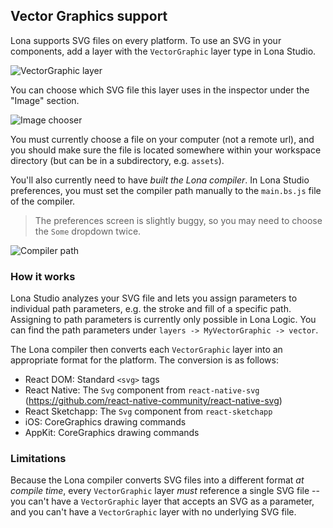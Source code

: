 ## Vector Graphics support

Lona supports SVG files on every platform. To use an SVG in your components, add a layer with the `VectorGraphic` layer type in Lona Studio.

![VectorGraphic layer](https://i.imgur.com/huYX1EX.png)

You can choose which SVG file this layer uses in the inspector under the "Image" section.

![Image chooser](https://i.imgur.com/Gbsp593.png)

You must currently choose a file on your computer (not a remote url), and you should make sure the file is located somewhere within your workspace directory (but can be in a subdirectory, e.g. `assets`).

You'll also currently need to have _built the Lona compiler_. In Lona Studio preferences, you must set the compiler path manually to the `main.bs.js` file of the compiler.

> The preferences screen is slightly buggy, so you may need to choose the `Some` dropdown twice.

![Compiler path](https://i.imgur.com/4SydQUL.png)

### How it works

Lona Studio analyzes your SVG file and lets you assign parameters to individual path parameters, e.g. the stroke and fill of a specific path. Assigning to path parameters is currently only possible in Lona Logic. You can find the path parameters under `layers -> MyVectorGraphic -> vector`.

The Lona compiler then converts each `VectorGraphic` layer into an appropriate format for the platform. The conversion is as follows:

- React DOM: Standard `<svg>` tags
- React Native: The `Svg` component from `react-native-svg` (https://github.com/react-native-community/react-native-svg)
- React Sketchapp: The `Svg` component from `react-sketchapp`
- iOS: CoreGraphics drawing commands
- AppKit: CoreGraphics drawing commands

### Limitations

Because the Lona compiler converts SVG files into a different format _at compile time_, every `VectorGraphic` layer _must_ reference a single SVG file -- you can't have a `VectorGraphic` layer that accepts an SVG as a parameter, and you can't have a `VectorGraphic` layer with no underlying SVG file.
